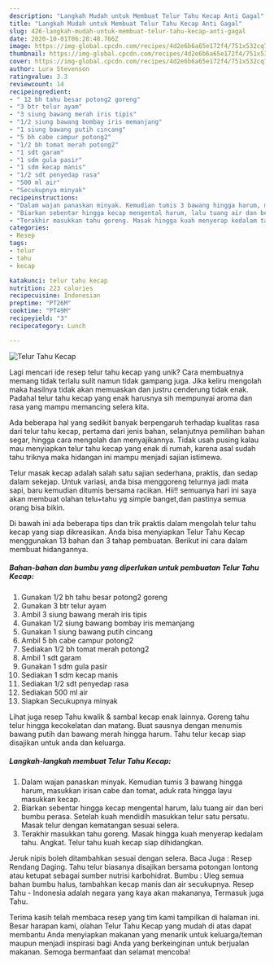 ```yaml
---
description: "Langkah Mudah untuk Membuat Telur Tahu Kecap Anti Gagal"
title: "Langkah Mudah untuk Membuat Telur Tahu Kecap Anti Gagal"
slug: 426-langkah-mudah-untuk-membuat-telur-tahu-kecap-anti-gagal
date: 2020-10-01T06:28:48.766Z
image: https://img-global.cpcdn.com/recipes/4d2e6b6a65e172f4/751x532cq70/telur-tahu-kecap-foto-resep-utama.jpg
thumbnail: https://img-global.cpcdn.com/recipes/4d2e6b6a65e172f4/751x532cq70/telur-tahu-kecap-foto-resep-utama.jpg
cover: https://img-global.cpcdn.com/recipes/4d2e6b6a65e172f4/751x532cq70/telur-tahu-kecap-foto-resep-utama.jpg
author: Lura Stevenson
ratingvalue: 3.3
reviewcount: 14
recipeingredient:
- " 12 bh tahu besar potong2 goreng"
- "3 btr telur ayam"
- "3 siung bawang merah iris tipis"
- "1/2 siung bawang bombay iris memanjang"
- "1 siung bawang putih cincang"
- "5 bh cabe campur potong2"
- "1/2 bh tomat merah potong2"
- "1 sdt garam"
- "1 sdm gula pasir"
- "1 sdm kecap manis"
- "1/2 sdt penyedap rasa"
- "500 ml air"
- "Secukupnya minyak"
recipeinstructions:
- "Dalam wajan panaskan minyak. Kemudian tumis 3 bawang hingga harum, masukkan irisan cabe dan tomat, aduk rata hingga layu masukkan kecap."
- "Biarkan sebentar hingga kecap mengental harum, lalu tuang air dan beri bumbu perasa. Setelah kuah mendidih masukkan telur satu persatu. Masak telur dengan kematangan sesuai selera."
- "Terakhir masukkan tahu goreng. Masak hingga kuah menyerap kedalam tahu. Angkat. Telur tahu kuah kecap siap dihidangkan."
categories:
- Resep
tags:
- telur
- tahu
- kecap

katakunci: telur tahu kecap 
nutrition: 223 calories
recipecuisine: Indonesian
preptime: "PT26M"
cooktime: "PT49M"
recipeyield: "3"
recipecategory: Lunch

---
```



![Telur Tahu Kecap](https://img-global.cpcdn.com/recipes/4d2e6b6a65e172f4/751x532cq70/telur-tahu-kecap-foto-resep-utama.jpg)

Lagi mencari ide resep telur tahu kecap yang unik? Cara membuatnya memang tidak terlalu sulit namun tidak gampang juga. Jika keliru mengolah maka hasilnya tidak akan memuaskan dan justru cenderung tidak enak. Padahal telur tahu kecap yang enak harusnya sih mempunyai aroma dan rasa yang mampu memancing selera kita.

Ada beberapa hal yang sedikit banyak berpengaruh terhadap kualitas rasa dari telur tahu kecap, pertama dari jenis bahan, selanjutnya pemilihan bahan segar, hingga cara mengolah dan menyajikannya. Tidak usah pusing kalau mau menyiapkan telur tahu kecap yang enak di rumah, karena asal sudah tahu triknya maka hidangan ini mampu menjadi sajian istimewa.

Telur masak kecap adalah salah satu sajian sederhana, praktis, dan sedap dalam sekejap. Untuk variasi, anda bisa menggoreng telurnya jadi mata sapi, baru kemudian ditumis bersama racikan. Hii!! semuanya hari ini saya akan membuat olahan telu+tahu yg simple banget,dan pastinya semua orang bisa bikin.


Di bawah ini ada beberapa tips dan trik praktis dalam mengolah telur tahu kecap yang siap dikreasikan. Anda bisa menyiapkan Telur Tahu Kecap menggunakan 13 bahan dan 3 tahap pembuatan. Berikut ini cara dalam membuat hidangannya.

<!--inarticleads1-->

##### Bahan-bahan dan bumbu yang diperlukan untuk pembuatan Telur Tahu Kecap:

1. Gunakan  1/2 bh tahu besar potong2 goreng
1. Gunakan 3 btr telur ayam
1. Ambil 3 siung bawang merah iris tipis
1. Gunakan 1/2 siung bawang bombay iris memanjang
1. Gunakan 1 siung bawang putih cincang
1. Ambil 5 bh cabe campur potong2
1. Sediakan 1/2 bh tomat merah potong2
1. Ambil 1 sdt garam
1. Gunakan 1 sdm gula pasir
1. Sediakan 1 sdm kecap manis
1. Sediakan 1/2 sdt penyedap rasa
1. Sediakan 500 ml air
1. Siapkan Secukupnya minyak


Lihat juga resep Tahu kwalik &amp; sambal kecap enak lainnya. Goreng tahu telur hingga kecokelatan dan matang. Buat sausnya dengan menumis bawang putih dan bawang merah hingga harum. Tahu telur kecap siap disajikan untuk anda dan keluarga. 

<!--inarticleads2-->

##### Langkah-langkah membuat Telur Tahu Kecap:

1. Dalam wajan panaskan minyak. Kemudian tumis 3 bawang hingga harum, masukkan irisan cabe dan tomat, aduk rata hingga layu masukkan kecap.
1. Biarkan sebentar hingga kecap mengental harum, lalu tuang air dan beri bumbu perasa. Setelah kuah mendidih masukkan telur satu persatu. Masak telur dengan kematangan sesuai selera.
1. Terakhir masukkan tahu goreng. Masak hingga kuah menyerap kedalam tahu. Angkat. Telur tahu kuah kecap siap dihidangkan.


Jeruk nipis boleh ditambahkan sesuai dengan selera. Baca Juga : Resep Rendang Daging. Tahu telur biasanya disajikan bersama potongan lontong atau ketupat sebagai sumber nutrisi karbohidrat. Bumbu : Uleg semua bahan bumbu halus, tambahkan kecap manis dan air secukupnya. Resep Tahu - Indonesia adalah negara yang kaya akan makananya, Termasuk juga Tahu. 

Terima kasih telah membaca resep yang tim kami tampilkan di halaman ini. Besar harapan kami, olahan Telur Tahu Kecap yang mudah di atas dapat membantu Anda menyiapkan makanan yang menarik untuk keluarga/teman maupun menjadi inspirasi bagi Anda yang berkeinginan untuk berjualan makanan. Semoga bermanfaat dan selamat mencoba!
